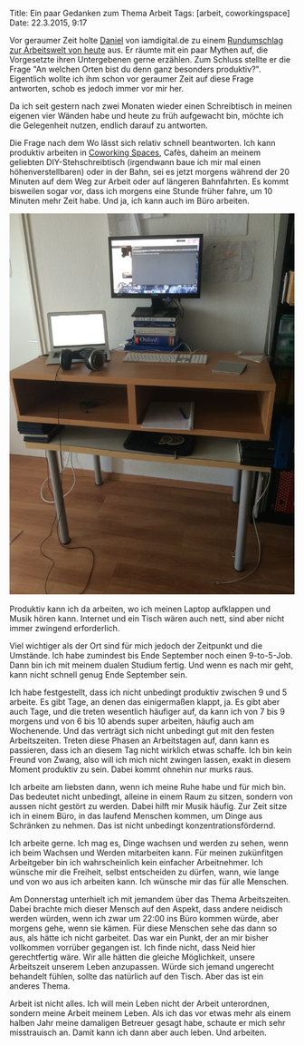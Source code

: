 Title: Ein paar Gedanken zum Thema Arbeit 
Tags: [arbeit, coworkingspace]
Date: 22.3.2015, 9:17

Vor geraumer Zeit holte [Daniel](https://twitter.com/danielschoeberl) von iamdigital.de zu einem [Rundumschlag zur Arbeitswelt von heute](http://www.iamdigital.de/arbeitswelt-von-heute/) aus. Er räumte mit ein paar Mythen auf, die Vorgesetzte ihren Untergebenen gerne erzählen. Zum Schluss stellte er die Frage "An welchen Orten bist du denn ganz besonders produktiv?". Eigentlich wollte ich ihm schon vor geraumer Zeit auf diese Frage antworten, schob es jedoch immer vor mir her.

Da ich seit gestern nach zwei Monaten wieder einen Schreibtisch in meinen eigenen vier Wänden habe und heute zu früh aufgewacht bin, möchte ich die Gelegenheit nutzen, endlich darauf zu antworten.

Die Frage nach dem Wo lässt sich relativ schnell beantworten. Ich kann produktiv arbeiten in [Coworking Spaces](http://www.iamdigital.de/coworking-in-heidelberg/), Cafès, daheim an meinem geliebten DIY-Stehschreibtisch (irgendwann baue ich mir mal einen höhenverstellbaren) oder in der Bahn, sei es jetzt morgens während der 20 Minuten auf dem Weg zur Arbeit oder auf längeren Bahnfahrten. Es kommt bisweilen sogar vor, dass ich morgens eine Stunde früher fahre, um 10 Minuten mehr Zeit habe. Und ja, ich kann auch im Büro arbeiten.

![Ein Bild von meinem DIY-Stehschreibtisch. Man nehme: Einen normalen Schreibtisch und stelle da ein IKEA-Regal, auf dem vorher der Fernseher stand drauf. Um die optimale Höhe zu erreichen nutze ich ein paar DVD-Hüllen](/img/IMG_16.jpg)

Produktiv kann ich da arbeiten, wo ich meinen Laptop aufklappen und Musik hören kann. Internet und ein Tisch wären auch nett, sind aber nicht immer zwingend erforderlich.

Viel wichtiger als der Ort sind für mich jedoch der Zeitpunkt und die Umstände. Ich habe zumindest bis Ende September noch einen 9-to-5-Job. Dann bin ich mit meinem dualen Studium fertig. Und wenn es nach mir geht, kann nicht schnell genug Ende September sein.

Ich habe festgestellt, dass ich nicht unbedingt produktiv zwischen 9 und 5 arbeite. Es gibt Tage, an denen das einigermaßen klappt, ja. Es gibt aber auch Tage, und die treten wesentlich häufiger auf, da kann ich von 7 bis 9 morgens und von 6 bis 10 abends super arbeiten, häufig auch am Wochenende. Und das verträgt sich nicht unbedingt gut mit den festen Arbeitszeiten. Treten diese Phasen an Arbeitstagen auf, dann kann es passieren, dass ich an diesem Tag nicht wirklich etwas schaffe. Ich bin kein Freund von Zwang, also will ich mich nicht zwingen lassen, exakt in diesem Moment produktiv zu sein. Dabei kommt ohnehin nur murks raus.

Ich arbeite am liebsten dann, wenn ich meine Ruhe habe und für mich bin. Das bedeutet nicht unbedingt, alleine in einem Raum zu sitzen, sondern von aussen nicht gestört zu werden. Dabei hilft mir Musik häufig. Zur Zeit sitze ich in einem Büro, in das laufend Menschen kommen, um Dinge aus Schränken zu nehmen. Das ist nicht unbedingt konzentrationsfördernd.

Ich arbeite gerne. Ich mag es, Dinge wachsen und werden zu sehen, wenn ich beim Wachsen und Werden mitarbeiten kann. Für meinen zukünfitgen Arbeitgeber bin ich wahrscheinlich kein einfacher Arbeitnehmer. Ich wünsche mir die Freiheit, selbst entscheiden zu dürfen, wann, wie lange und von wo aus ich arbeiten kann. Ich wünsche mir das für alle Menschen.

Am Donnerstag unterhielt ich mit jemandem über das Thema Arbeitszeiten. Dabei brachte mich dieser Mensch auf den Aspekt, dass andere neidisch werden würden, wenn ich zwar um 22:00 ins Büro kommen würde, aber morgens gehe, wenn sie kämen. Für diese Menschen sehe das dann so aus, als hätte ich nicht garbeitet. Das war ein Punkt, der an mir bisher vollkommen vorrüber gegangen ist. Ich finde nicht, dass Neid hier gerechtfertig wäre. Wir alle hätten die gleiche Möglichkeit, unsere Arbeitszeit unserem Leben anzupassen. Würde sich jemand ungerecht behandelt fühlen, sollte das natürlich auf den Tisch. Aber das ist ein anderes Thema.

Arbeit ist nicht alles. Ich will mein Leben nicht der Arbeit unterordnen, sondern meine Arbeit meinem Leben. Als ich das vor etwas mehr als einem halben Jahr meine damaligen Betreuer gesagt habe, schaute er mich sehr misstrauisch an. Damit kann ich dann aber auch leben. Und arbeiten.
